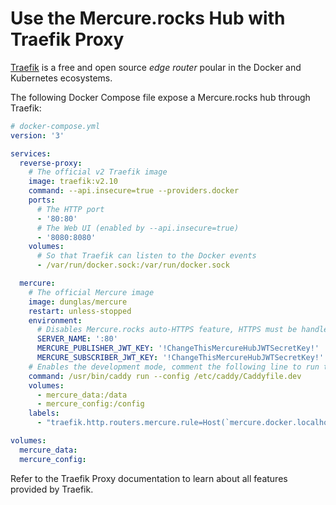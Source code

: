 # Use the Mercure.rocks Hub with Traefik Proxy

[Traefik](https://doc.traefik.io/traefik/) is a free and open source *edge router* poular in the Docker and Kubernetes ecosystems.

The following Docker Compose file expose a Mercure.rocks hub through Traefik:

```yaml
# docker-compose.yml
version: '3'

services:
  reverse-proxy:
    # The official v2 Traefik image
    image: traefik:v2.10
    command: --api.insecure=true --providers.docker
    ports:
      # The HTTP port
      - '80:80'
      # The Web UI (enabled by --api.insecure=true)
      - '8080:8080'
    volumes:
      # So that Traefik can listen to the Docker events
      - /var/run/docker.sock:/var/run/docker.sock

  mercure:
    # The official Mercure image
    image: dunglas/mercure
    restart: unless-stopped
    environment:
      # Disables Mercure.rocks auto-HTTPS feature, HTTPS must be handled at edge by Traefik or another proxy in front of it
      SERVER_NAME: ':80'
      MERCURE_PUBLISHER_JWT_KEY: '!ChangeThisMercureHubJWTSecretKey!'
      MERCURE_SUBSCRIBER_JWT_KEY: '!ChangeThisMercureHubJWTSecretKey!'
    # Enables the development mode, comment the following line to run the hub in prod mode
    command: /usr/bin/caddy run --config /etc/caddy/Caddyfile.dev
    volumes:
      - mercure_data:/data
      - mercure_config:/config
    labels:
      - "traefik.http.routers.mercure.rule=Host(`mercure.docker.localhost`)"

volumes:
  mercure_data:
  mercure_config:
```

Refer to the Traefik Proxy documentation to learn about all features provided by Traefik.
